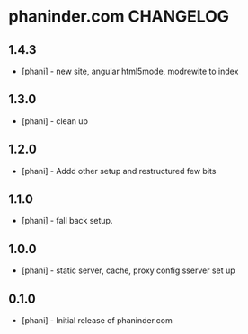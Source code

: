 phaninder.com CHANGELOG
=======================

1.4.3
-----
- [phani] - new site, angular html5mode, modrewite to index

1.3.0
-----
- [phani] - clean up

1.2.0
-----
- [phani] - Addd other setup and restructured few bits

1.1.0
-----
- [phani] - fall back setup.

1.0.0
-----
- [phani] - static server, cache, proxy config sserver  set up

0.1.0
-----
- [phani] - Initial release of phaninder.com
